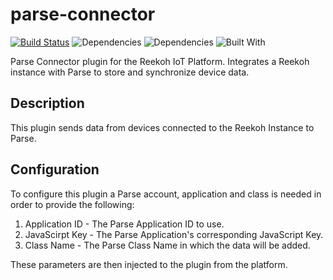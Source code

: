 # parse-connector
[![Build Status](https://travis-ci.org/Reekoh/parse-connector.svg)](https://travis-ci.org/Reekoh/parse-connector)
![Dependencies](https://img.shields.io/david/Reekoh/parse-connector.svg)
![Dependencies](https://img.shields.io/david/dev/Reekoh/parse-connector.svg)
![Built With](https://img.shields.io/badge/built%20with-gulp-red.svg)

Parse Connector plugin for the Reekoh IoT Platform. Integrates a Reekoh instance with Parse to store and synchronize device data.

## Description
This plugin sends data from devices connected to the Reekoh Instance to Parse.

## Configuration
To configure this plugin a Parse account, application and class is needed in order to provide the following:

1. Application ID - The Parse Application ID to use.
2. JavaScirpt Key -  The Parse Application's corresponding JavaScript Key.
3. Class Name - The Parse Class Name in which the data will be added.

These parameters are then injected to the plugin from the platform.